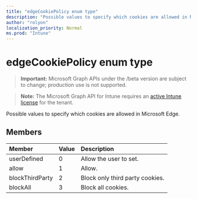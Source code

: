 ```yaml
---
title: "edgeCookiePolicy enum type"
description: "Possible values to specify which cookies are allowed in Microsoft Edge."
author: "rolyon"
localization_priority: Normal
ms.prod: "Intune"
---
```


# edgeCookiePolicy enum type

> **Important:** Microsoft Graph APIs under the /beta version are subject to change; production use is not supported.

> **Note:** The Microsoft Graph API for Intune requires an [active Intune license](https://go.microsoft.com/fwlink/?linkid=839381) for the tenant.

Possible values to specify which cookies are allowed in Microsoft Edge.

## Members
|Member|Value|Description|
|:---|:---|:---|
|userDefined|0|Allow the user to set.|
|allow|1|Allow.|
|blockThirdParty|2|Block only third party cookies.|
|blockAll|3|Block all cookies.|




